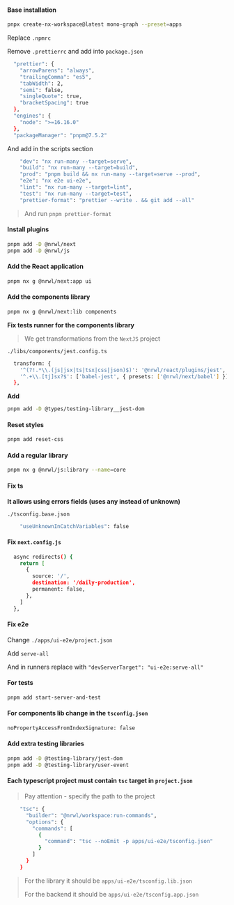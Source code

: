#### Base installation

```bash
pnpx create-nx-workspace@latest mono-graph --preset=apps
```

Replace `.npmrc`

Remove `.prettierrc` and add into `package.json`

```bash
  "prettier": {
    "arrowParens": "always",
    "trailingComma": "es5",
    "tabWidth": 2,
    "semi": false,
    "singleQuote": true,
    "bracketSpacing": true
  },
  "engines": {
    "node": ">=16.16.0"
  },
  "packageManager": "pnpm@7.5.2"
```

And add in the scripts section

```bash
    "dev": "nx run-many --target=serve",
    "build": "nx run-many --target=build",
    "prod": "pnpm build && nx run-many --target=serve --prod",
    "e2e": "nx e2e ui-e2e",
    "lint": "nx run-many --target=lint",
    "test": "nx run-many --target=test",
    "prettier-format": "prettier --write . && git add --all"
```

> And run `pnpm prettier-format`

#### Install plugins

```bash
pnpm add -D @nrwl/next
pnpm add -D @nrwl/js
```

#### Add the React application

```bash
pnpm nx g @nrwl/next:app ui
```

#### Add the components library

```bash
pnpm nx g @nrwl/next:lib components
```

**Fix tests runner for the components library**

> We get transformations from the `NextJS` project

`./libs/components/jest.config.ts`

```bash
  transform: {
    '^(?!.*\\.(js|jsx|ts|tsx|css|json)$)': '@nrwl/react/plugins/jest',
    '^.+\\.[tj]sx?$': ['babel-jest', { presets: ['@nrwl/next/babel'] }],
  },
```

**Add**

```bash
pnpm add -D @types/testing-library__jest-dom
```

#### Reset styles

```bash
pnpm add reset-css
```

#### Add a regular library

```bash
pnpm nx g @nrwl/js:library --name=core
```

#### Fix ts

**It allows using errors fields (uses any instead of unknown)**

`./tsconfig.base.json`

```bash
    "useUnknownInCatchVariables": false
```

#### Fix `next.config.js`

```bash
  async redirects() {
    return [
      {
        source: '/',
        destination: '/daily-production',
        permanent: false,
      },
    ]
  },
```

#### Fix e2e

Change `./apps/ui-e2e/project.json`

Add `serve-all`

And in runners replace with `"devServerTarget": "ui-e2e:serve-all"`

#### For tests

```bash
pnpm add start-server-and-test
```

#### For components lib change in the `tsconfig.json`

```bash
noPropertyAccessFromIndexSignature: false
```

#### Add extra testing libraries

```bash
pnpm add -D @testing-library/jest-dom
pnpm add -D @testing-library/user-event
```

#### Each typescript project must contain `tsc` target in `project.json`

> Pay attention - specify the path to the project

```bash
    "tsc": {
      "builder": "@nrwl/workspace:run-commands",
      "options": {
        "commands": [
          {
            "command": "tsc --noEmit -p apps/ui-e2e/tsconfig.json"
          }
        ]
      }
    }
```

> For the library it should be `apps/ui-e2e/tsconfig.lib.json`
>
> For the backend it should be `apps/ui-e2e/tsconfig.app.json`
